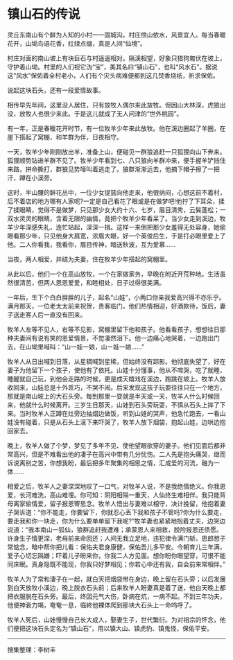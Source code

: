 # 镇山石的传说

灵丘东南山有个鲜为人知的小村一一固城沟。村庄傍山依水，风景宜人。每当春暖花开，山坳鸟语花香，红绿点缀，真是人间“仙境”。

村庄对面的南山坡上有块巨石与村遥遥相对。隔溪相望，好象只猎狗匍伏在坡上，守护着山坳。村里的人们视它沩“宝”，美其名曰“镇山石”，也叫“风水石”。据说这“风水”保佑着全村老小，人们有个灾头病难便都到这几焚香烧纸，祈求保佑。

说起这块石头，还有一段爱情故事。

相传早先年间，这里没人居住，只有放牧人偶尔来此放牧。但因山大林深，虎狼出没，放牧人也很少来此。于是这儿就成了无人问津的“世外桃园”。

有一年，正是春暖花开时节，有一位牧羊少年来此放牧。他在溪边圈起了羊圈，在崖下搭起了窝棚，和羊群为伴，日夜相守。

一天，牧羊少年刚刚放出羊，准备上山，便碰见一群狼追赶一只狐狸向山下奔来。狐狸顺势钻进羊群不见了。牧羊少年看到七、八只狼向羊群冲来，便手握羊铲挡住来路，拼命撕打，群狼见势嚎叫着逃走了。狼群渐渐远去，他摘下帽子擦了一把汗，蹲在小溪旁。

这时，半山腰的鲜花丛中，一位少女提篮向他走来，他很纳闷，心想这前不着村，后不着店的地方哪有人家呢?一定是自己看花了眼或是在做梦吧!他拧了下耳朵，揉了揉眼睛，觉得不是做梦，只见那少女大约十六、七岁，眉目清秀，云鬓蓬松；一双水灵灵的眼睛，含着无限的幽情，竟把个牧羊少年看呆了。当少女走到溪边，牧羊少年深感失礼，连忙站起，深深一揖。这样一来倒把那少女羞得无处容身，她偷眼看那少年，只见他身大肩宽，浓眉大眼，好一个英俊后生，于是打必眼里爱上了他。二人你看我，我看你，眉目传神，暗送秋波，互为爱慕……

当夜，两人相爱，并结为夫妻，住在牧羊少年搭起的窝棚里。

从此以后，他们一个在高山放牧，一个在家做家务，早晚在附近开荒种地。生活虽然很清苦，但两人恩恩爱爱，和睦相处，日子过得很美满。

一年后，生下个白白胖胖的儿子，起名“山娃”，小两口你亲我爱高兴得不亦乐乎。满月那天，一位老太太前来祝贺，贵客临门，他们热情相迎，好酒款待，饭后，妻子送走客人后一直没有回来。

牧羊人左等不见人，右等不见影，窝棚里留下他和孩子。他看看孩子，想想往日那种夫妻间有说有笑的恩爱情景，不觉凄然泪下。他一边痛心地哭着，一边跑出门去，在山坳里喊叫：“山一娃一娘，山ㄧ娃一娘……”

牧羊人从日出喊到日落，从星稠喊到星稀，但始终没有踪影。他彻底失望了，好在妻子为他留下一个孩子，使他有了依托。山娃十分懂事，他从不啼哭，吃了就睡，睡醒就自己玩，到他会走路的时候，更是成天嬉戏在溪边，跑跳在坡上。牧羊人放收回来，山娃总是十外乖巧，不哭不闹。后来发现这孩子玩耍往往只在一个地方，那就是南山坡上的大石头旁。每到那里一耍就是半天或一天，牧羊人什么时候回来，他就什么时候离开。三岁生日那天，山娃到石头旁玩耍，不慎从石头上摔了下来。当时牧羊人正蹲在灶旁边抽烟边做饭，听到山娃的哭声，他急忙跑去，一看山娃没有碰着，只是从石头上滚下来吓哭了，牧羊人放下烟袋，抱起山娃，边哄边抱回家去。

晚上，牧羊人做了个梦，梦见了多年不见、使他望眼欲穿的妻子。他们见面后都非常高兴，但是不难看出他的凄子在高兴中带有几分忧伤。二人先是抱头痛哭，继而诉说离别之苦，你想我盼，最后把多年聚集的相思之情，汇成爱的河流，融为一体……

相爱之后，牧羊人之妻深深地叹了一口气，对牧羊人说，不是我绝情绝义。你我恩爱，长河难洗，高山难埋。你可知：阴阳相隔一重天，人仙终生难相伴。我只能背母离家偷情爱，留子报恩寄思念。牧羊人悟出与妻难以相守，决计挽留，他抱着妻子哭诉道：“你不能走，你要留下，你就忍心丟下我和孩子不管吗?你为什么要走，要走我和你一块走，你为什么要单单留下我呢?”牧羊妻也紧紧地抱着丈夫，边哭边说道：“我本南山一狐仙，狼群追赶我遭难；承蒙恩人来相救，脱险报恩还债愿。许身生子情更深，老母前来命回还；人间无我立足地，违犯律令满门斩。思郎想子常惦念，暗中帮你把儿看：保佑夫君身康健，保佑吾儿多平安。今朝育儿三年满，爱子心切忘隔嫌；吓着儿子盼来你，你我二人方见面。想你盼你眼望穿，可恨不能同床眠。真身隐既不能现，你我只好梦相见；你若心中还有我，自会前来常相伴。”

牧羊人为了常和淒子在一起，就白天把烟袋带在身边，晚上留在石头旁；以后发展到白天放牧小溪边，晚上脱衣石头前；后来牧羊人盼妻真是着了迷，他白天晚上都把衣服脱在石头旁。最后，终因元气大伤，卧病在炕，一病不起。不到三年功夫，他便神衰力竭，奄奄一息，临終他裸体爬到那块大石头上一命呜呼了。

牧羊人死后，山娃慢慢自己长大成人，娶妻生子，世代繁衍。为对祖宗的怀念，他们便把这块石头定名为“镇山石”，用以镇大山、镇虎豹、镇鬼怪，保佑平安。

---

搜集整理：李树丰

